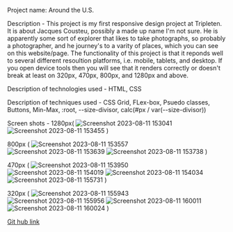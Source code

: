 Project name: Around the U.S.

Description - This project is my first responsive design project at Tripleten. It is about Jacques Cousteu, possibly a made up name I'm not sure. He is apparently some sort of explorer that likes to take photographs, so probably a photographer, and he journey's to a varity of places, which you can see on this website/page. The functionality of this project is that it reponds well to several different resoultion platforms, i.e. mobile, tablets, and desktop.
If you open device tools then you will see that it renders correctly or doesn't break at least on 320px, 470px, 800px, and 1280px and above.

Description of technologies used - HTML, CSS

Description of techniques used - CSS Grid, FLex-box, Psuedo classes, Buttons, Min-Max, :root, --size-divisor, calc(#px / var(--size-divisor))

Screen shots -
1280px(
![Screenshot 2023-08-11 153041](https://github.com/XDRO/se_project_aroundtheus/assets/131299160/1df9ee35-bb3a-47cd-b643-276f9d5a16b2)
![Screenshot 2023-08-11 153455](https://github.com/XDRO/se_project_aroundtheus/assets/131299160/ebaf5c82-297b-4c78-a5eb-bb882d8c1549)
)

800px (
![Screenshot 2023-08-11 153557](https://github.com/XDRO/se_project_aroundtheus/assets/131299160/0460cc07-8e2d-4553-b6e0-29263d1d5646)
![Screenshot 2023-08-11 153639](https://github.com/XDRO/se_project_aroundtheus/assets/131299160/8cdea694-aefe-41df-b8f1-e558c0612d03)
![Screenshot 2023-08-11 153738](https://github.com/XDRO/se_project_aroundtheus/assets/131299160/93210c3c-deec-4b9b-b647-c35b9598b3c2)
)

470px (
![Screenshot 2023-08-11 153950](https://github.com/XDRO/se_project_aroundtheus/assets/131299160/10fb8a2c-0ff2-4e15-bd73-52fa58d8f1e0)
![Screenshot 2023-08-11 154019](https://github.com/XDRO/se_project_aroundtheus/assets/131299160/51404355-e9f7-41e3-ad11-c4c480d60fba)
![Screenshot 2023-08-11 154034](https://github.com/XDRO/se_project_aroundtheus/assets/131299160/79a97700-e684-4d45-b606-7d63c07292a2)
![Screenshot 2023-08-11 155731](https://github.com/XDRO/se_project_aroundtheus/assets/131299160/eb41bc93-d54d-488b-97d5-450cecddad78)
)

320px (
![Screenshot 2023-08-11 155943](https://github.com/XDRO/se_project_aroundtheus/assets/131299160/cc3f0574-14cb-41dd-8ae5-11d1ed245e52)
![Screenshot 2023-08-11 155956](https://github.com/XDRO/se_project_aroundtheus/assets/131299160/01759942-a37a-4b54-b221-bf778c4f3805)
![Screenshot 2023-08-11 160011](https://github.com/XDRO/se_project_aroundtheus/assets/131299160/8c1d07f3-085d-48f4-8e72-b0d6c3fb5830)
![Screenshot 2023-08-11 160024](https://github.com/XDRO/se_project_aroundtheus/assets/131299160/9cbd016f-153b-43f0-b405-31848e7d1d0f)
)

[Git hub link](https://xdro.github.io/se_project_aroundtheus/)
